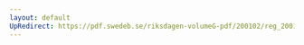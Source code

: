 ```yaml
---
layout: default
UpRedirect: https://pdf.swedeb.se/riksdagen-volumeG-pdf/200102/reg_200102/reg_200102_0073.pdf
---
```

